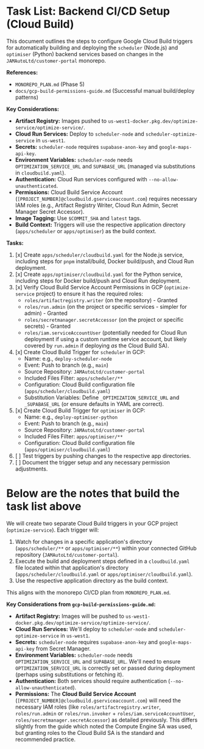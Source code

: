 # Task List: Backend CI/CD Setup (Cloud Build)

This document outlines the steps to configure Google Cloud Build triggers for automatically building and deploying the `scheduler` (Node.js) and `optimiser` (Python) backend services based on changes in the `JAMAutoLtd/customer-portal` monorepo.

**References:**
*   `MONOREPO_PLAN.md` (Phase 5)
*   `docs/gcp-build-permissions-guide.md` (Successful manual build/deploy patterns)

**Key Considerations:**
*   **Artifact Registry:** Images pushed to `us-west1-docker.pkg.dev/optimize-service/optimize-service/`.
*   **Cloud Run Services:** Deploy to `scheduler-node` and `scheduler-optimize-service` in `us-west1`.
*   **Secrets:** `scheduler-node` requires `supabase-anon-key` and `google-maps-api-key`.
*   **Environment Variables:** `scheduler-node` needs `OPTIMIZATION_SERVICE_URL` and `SUPABASE_URL` (managed via substitutions in `cloudbuild.yaml`).
*   **Authentication:** Cloud Run services configured with `--no-allow-unauthenticated`.
*   **Permissions:** Cloud Build Service Account (`[PROJECT_NUMBER]@cloudbuild.gserviceaccount.com`) requires necessary IAM roles (e.g., Artifact Registry Writer, Cloud Run Admin, Secret Manager Secret Accessor).
*   **Image Tagging:** Use `$COMMIT_SHA` and `latest` tags.
*   **Build Context:** Triggers will use the respective application directory (`apps/scheduler` or `apps/optimiser`) as the build context.

**Tasks:**

1.  [x] Create `apps/scheduler/cloudbuild.yaml` for the Node.js service, including steps for `pnpm` install/build, Docker build/push, and Cloud Run deployment.
2.  [x] Create `apps/optimiser/cloudbuild.yaml` for the Python service, including steps for Docker build/push and Cloud Run deployment.
3.  [x] Verify Cloud Build Service Account Permissions in GCP (`optimize-service` project) to ensure it has the required roles:
    *   `roles/artifactregistry.writer` (on the repository) - Granted
    *   `roles/run.admin` (on the project or specific services - simpler for admin) - Granted
    *   `roles/secretmanager.secretAccessor` (on the project or specific secrets) - Granted
    *   `roles/iam.serviceAccountUser` (potentially needed for Cloud Run deployment if using a custom runtime service account, but likely covered by `run.admin` if deploying *as* the Cloud Build SA).
4.  [x] Create Cloud Build Trigger for `scheduler` in GCP:
    *   Name: e.g., `deploy-scheduler-node`
    *   Event: Push to branch (e.g., `main`)
    *   Source Repository: `JAMAutoLtd/customer-portal`
    *   Included Files Filter: `apps/scheduler/**`
    *   Configuration: Cloud Build configuration file (`apps/scheduler/cloudbuild.yaml`)
    *   Substitution Variables: Define `_OPTIMIZATION_SERVICE_URL` and `_SUPABASE_URL` (or ensure defaults in YAML are correct).
5.  [x] Create Cloud Build Trigger for `optimiser` in GCP:
    *   Name: e.g., `deploy-optimiser-python`
    *   Event: Push to branch (e.g., `main`)
    *   Source Repository: `JAMAutoLtd/customer-portal`
    *   Included Files Filter: `apps/optimiser/**`
    *   Configuration: Cloud Build configuration file (`apps/optimiser/cloudbuild.yaml`)
6.  [ ] Test triggers by pushing changes to the respective app directories.
7.  [ ] Document the trigger setup and any necessary permission adjustments. 


# Below are the notes that build the task list above

We will create two separate Cloud Build triggers in your GCP project (`optimize-service`). Each trigger will:
1.  Watch for changes in a specific application's directory (`apps/scheduler/**` or `apps/optimiser/**`) within your connected GitHub repository (`JAMAutoLtd/customer-portal`).
2.  Execute the build and deployment steps defined in a `cloudbuild.yaml` file located within that application's directory (`apps/scheduler/cloudbuild.yaml` or `apps/optimiser/cloudbuild.yaml`).
3.  Use the respective application directory as the build context.

This aligns with the monorepo CI/CD plan from `MONOREPO_PLAN.md`.

**Key Considerations from `gcp-build-permissions-guide.md`:**

*   **Artifact Registry:** Images will be pushed to `us-west1-docker.pkg.dev/optimize-service/optimize-service/`.
*   **Cloud Run Services:** We'll deploy to `scheduler-node` and `scheduler-optimize-service` in `us-west1`.
*   **Secrets:** `scheduler-node` requires `supabase-anon-key` and `google-maps-api-key` from Secret Manager.
*   **Environment Variables:** `scheduler-node` needs `OPTIMIZATION_SERVICE_URL` and `SUPABASE_URL`. We'll need to ensure `OPTIMIZATION_SERVICE_URL` is correctly set or passed during deployment (perhaps using substitutions or fetching it).
*   **Authentication:** Both services should require authentication (`--no-allow-unauthenticated`).
*   **Permissions:** The **Cloud Build Service Account** (`[PROJECT_NUMBER]@cloudbuild.gserviceaccount.com`) will need the necessary IAM roles (like `roles/artifactregistry.writer`, `roles/run.admin` or `roles/run.invoker` + `roles/iam.serviceAccountUser`, `roles/secretmanager.secretAccessor`) as detailed previously. This differs slightly from the guide which noted the Compute Engine SA was used, but granting roles to the Cloud Build SA is the standard and recommended practice.
